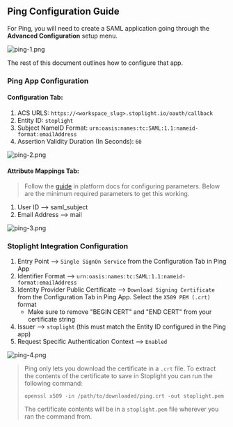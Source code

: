 ## Ping Configuration Guide

For Ping, you will need to create a SAML application going through the **Advanced Configuration** setup menu. 

![ping-1.png](https://stoplight.io/api/v1/projects/cHJqOjI/images/Cub8kWi6gas)

The rest of this document outlines how to configure that app.

### Ping App Configuration

#### Configuration Tab:

1. ACS URLS: `https://<workspace_slug>.stoplight.io/oauth/callback`
2. Entity ID: `stoplight`
3. Subject NameID Format: `urn:oasis:names:tc:SAML:1.1:nameid-format:emailAddress`
4. Assertion Validity Duration (In Seconds): `60`

![ping-2.png](https://stoplight.io/api/v1/projects/cHJqOjI/images/DUyvDRaN6WE)

#### Attribute Mappings Tab:

<!-- theme: info -->
> Follow the [guide](https://docs.stoplight.io/docs/platform/ZG9jOjQ1NTQxMg-single-sign-on#saml-assertion-requirements) in platform docs for configuring parameters. Below are the minimum required parameters to get this working.
1. User ID --> saml_subject
2. Email Address --> mail

![ping-3.png](https://stoplight.io/api/v1/projects/cHJqOjI/images/D6WzA50UDdE)

### Stoplight Integration Configuration

1. Entry Point --> `Single SignOn Service` from the Configuration Tab in Ping App
2. Identifier Format --> `urn:oasis:names:tc:SAML:1.1:nameid-format:emailAddress`
3. Identity Provider Public Certificate --> `Download Signing Certificate` from the Configuration Tab in Ping App. Select the `X509 PEM (.crt)` format
    - Make sure to remove "BEGIN CERT" and "END CERT" from your certificate string
4. Issuer --> `stoplight` (this must match the Entity ID configured in the Ping app)
5. Request Specific Authentication Context --> `Enabled`

![ping-4.png](https://stoplight.io/api/v1/projects/cHJqOjI/images/WNFOxTbVbKM)

<!-- theme: info -->
> Ping only lets you download the certificate in a `.crt` file. To extract the contents of the certificate to save in Stoplight you can run the following command:
> ```
>openssl x509 -in /path/to/downloaded/ping.crt -out stoplight.pem
>```
> The certificate contents will be in a `stoplight.pem` file wherever you ran the command from.


